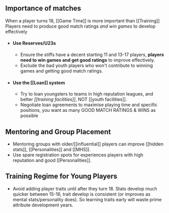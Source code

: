 ## Importance of matches
When a player turns 18, [[Game Time]] is more important than [[Training]]
Players need to produce good match ratings *and win games* to develop effectively

- #### Use Reserves/U23s
	- Ensure the stiffs have a decent starting 11 and 13-17 players, **players need to win games and get good ratings** to improve effectively.
	- Exclude the bad youth players who won't contribute to winning games and getting good match ratings.

- #### Use the [[Loan]] system
	-  Try to loan youngsters to teams in high reputation leagues, and better _[[training facilities]]_, NOT [[youth facilities]].
	- Negotiate loan agreements to maximise playing time and specific positions, you want as many GOOD MATCH RATINGS & WINS as possible

## Mentoring and Group Placement
- Mentoring groups with older/[[influential]] players can improve [[hidden stats]], [[Personalities]] and [[MHS]].
- Use spare registration spots for experiences players with high reputation and good [[Personalities]].

## Training Regime for Young Players
- Avoid adding player traits until after they turn 18. Stats develop much quicker between 15-16, trait develop is consistent (or improves as mental stats/personality does). So learning traits early will waste prime attribute development years.